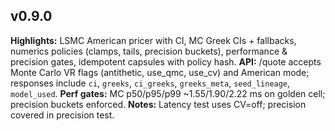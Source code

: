 ## v0.9.0
**Highlights:** LSMC American pricer with CI, MC Greek CIs + fallbacks, numerics policies (clamps, tails, precision buckets), performance & precision gates, idempotent capsules with policy hash.
**API:** /quote accepts Monte Carlo VR flags (antithetic, use_qmc, use_cv) and American mode; responses include `ci`, `greeks`, `ci_greeks`, `greeks_meta`, `seed_lineage`, `model_used`.
**Perf gates:** MC p50/p95/p99 ~1.55/1.90/2.22 ms on golden cell; precision buckets enforced.
**Notes:** Latency test uses CV=off; precision covered in precision test.

